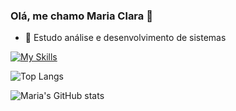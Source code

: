 ### Olá, me chamo Maria Clara 👋

- 📖 Estudo análise e desenvolvimento de sistemas

[![My Skills](https://skillicons.dev/icons?i=cpp,py,devto)](https://skillicons.dev)

![Top Langs](https://github-readme-stats.vercel.app/api/top-langs/?username=mariachiro&layout=compact)

![Maria's GitHub stats](https://github-readme-stats.vercel.app/api?username=mariachiro&show_icons=true&theme=tokyonight)

<!--
**mariachiro/mariachiro** is a ✨ _special_ ✨ repository because its `README.md` (this file) appears on your GitHub profile.

Here are some ideas to get you started:

- 🔭 I’m currently working on ...
- 🌱 I’m currently learning ...
- 👯 I’m looking to collaborate on ...
- 🤔 I’m looking for help with ...
- 💬 Ask me about ...
- 📫 How to reach me: ...
- 😄 Pronouns: ...
- ⚡ Fun fact: ...
-->
